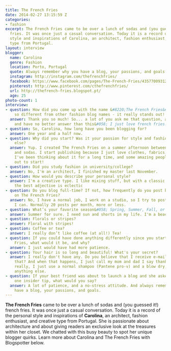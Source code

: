 ```yaml
---
title: The French Fries
date: 2014-02-27 13:15:59 Z
categories:
- fashion
excerpt: The French Fries came to be over a lunch of sodas and (you guessed it!) french
  fries. It was once just a casual conversation. Today it is a record of the personal
  style and inspirations of Carolina, an architect, fashion enthusiast, and creative
  type from Portugal.
layout: interview
blogger:
  name: Carolina
  genre: Fashion
  location: Porto, Portugal
  quote: Always remember why you have a blog, your passions, and goals.
  instagram: http://instagram.com/thefrenchfries/
  facebook: https://www.facebook.com/pages/The-French-Fries/435770093120003?ref=hl
  pinterest: http://www.pinterest.com/cthefrenchfries/
  url: http://thefrench-fries.blogspot.pt/
  age: 25
photo-count: 1
interview:
- question: How did you come up with the name &#8220;The French Fries&#8221;? It's
    so different from other fashion blog names - it really stands out! (We love it!)
  answer: Thank you so much! So... a lot of you ask me that question, and I smile
    and have no better answer than this&#058; I just love french fries!
- question: So, Carolina, how long have you been blogging for?
  answer: One year and a half now.
- question: Why did you start? Was it your passion for style and fashion, or something
    else?
  answer: Yup. I created The French Fries on a summer afternoon between French fries
    and sodas. I start publishing because I just love clothes, fabrics, prints, colors...
    I've been thinking about it for a long time, and some amazing people helped me
    out to start!
- question: Did you study fashion in university/college?
  answer: No, I'm an architect, I finished my master last November.
- question: How would you describe your personal style?
  answer: I'm a creative type. I like mixing stuff, but with a classic vibe. I think
    the best adjective is eclectic
- question: Do you blog full-time? If not, how frequently do you post blog entries
    on The French Fries?
  answer: No, I have a normal job, I work on a studio, so I try to post as much as
    I can. Normally 20 posts per month, more or less.
- question: What’s your favorite season&#058; Spring, Summer, Fall, or Winter?
  answer: Summer for sure. I need sun and shorts in my life. I'm a beach girl.
- question: Florals or stripes?
  answer: Floral with stripes!
- question: Coffee or tea?
  answer: I really don’t like coffee (at all!) Tea!
- question: If you could have done anything differently since you started The French
    Fries, what would it be, and why?
  answer: I just would have had more patience.
- question: Your hair is so long and beautiful! What's your secret?
  answer: I really don't have any. Do you believe that I receive e-mails asking me
    that? And when that happens, I just call my mom and dad I say thank you! Ahah
    really, I just use a normal shampoo (Pantene pro-v) and a blow dry, I don’t use
    anything else.
- question: If your best friend was about to launch a blog and she asked you for just
    one insider tip, what would you say?
  answer: A lot of patience, and a no-stress attitude. And always remember why you
    have a blog, your passions, and goals.
---
```


**The French Fries** came to be over a lunch of sodas and (you guessed it!) french fries. It was once just a casual conversation. Today it is a record of the personal style and inspirations of **Carolina**, an architect, fashion enthusiast, and creative type from Portugal. She is passionate about architecture and about giving readers an exclusive look at the treasures within her closet. We chatted with this busy beauty to spot her unique blogger quirks. Learn more about Carolina and The French Fries with Blogspotter below.